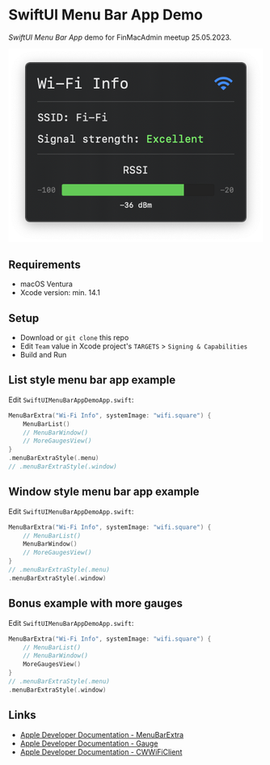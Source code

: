 # SwiftUI Menu Bar App Demo

*SwiftUI Menu Bar App* demo for FinMacAdmin meetup 25.05.2023.

![Demo app](Screenshots/WindowExample.png)

## Requirements

* macOS Ventura
* Xcode version: min. 14.1

## Setup

* Download or `git clone` this repo
* Edit `Team` value in Xcode project's `TARGETS` > `Signing & Capabilities`
* Build and Run

## List style menu bar app example

Edit `SwiftUIMenuBarAppDemoApp.swift`:

```swift
MenuBarExtra("Wi-Fi Info", systemImage: "wifi.square") {
    MenuBarList()
    // MenuBarWindow()
    // MoreGaugesView()
}
.menuBarExtraStyle(.menu)
// .menuBarExtraStyle(.window)
```

## Window style menu bar app example

Edit `SwiftUIMenuBarAppDemoApp.swift`:

```swift
MenuBarExtra("Wi-Fi Info", systemImage: "wifi.square") {
    // MenuBarList()
    MenuBarWindow()
    // MoreGaugesView()
}
// .menuBarExtraStyle(.menu)
.menuBarExtraStyle(.window)
```

## Bonus example with more gauges

Edit `SwiftUIMenuBarAppDemoApp.swift`:

```swift
MenuBarExtra("Wi-Fi Info", systemImage: "wifi.square") {
    // MenuBarList()
    // MenuBarWindow()
    MoreGaugesView()
}
// .menuBarExtraStyle(.menu)
.menuBarExtraStyle(.window)
```

## Links

* [Apple Developer Documentation - MenuBarExtra](https://developer.apple.com/documentation/swiftui/menubarextra)
* [Apple Developer Documentation - Gauge](https://developer.apple.com/documentation/swiftui/gauge)
* [Apple Developer Documentation - CWWiFiClient](https://developer.apple.com/documentation/corewlan/cwwificlient)
